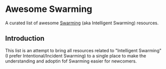 # Awesome Swarming

A curated list of awesome [Swarming](https://www.serviceinnovation.org/intelligent-swarming/) (aka Intelligent Swarming) resources.

Introduction
------------

This list is an attempt to bring all resources related to "Intelligent Swarming" (I prefer Intentional/Incident Swarming) to a single place to make the understanding and adoptin fof Swarming easier for newcomers.
